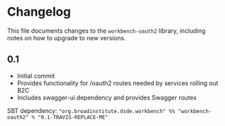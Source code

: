 # Changelog

This file documents changes to the `workbench-oauth2` library, including notes on how to upgrade to new versions.

## 0.1

- Initial commit
- Provides functionality for /oauth2 routes needed by services rolling out B2C
- Includes swagger-ui dependency and provides Swagger routes

SBT dependency: `"org.broadinstitute.dsde.workbench" %% "workbench-oauth2" % "0.1-TRAVIS-REPLACE-ME"`

